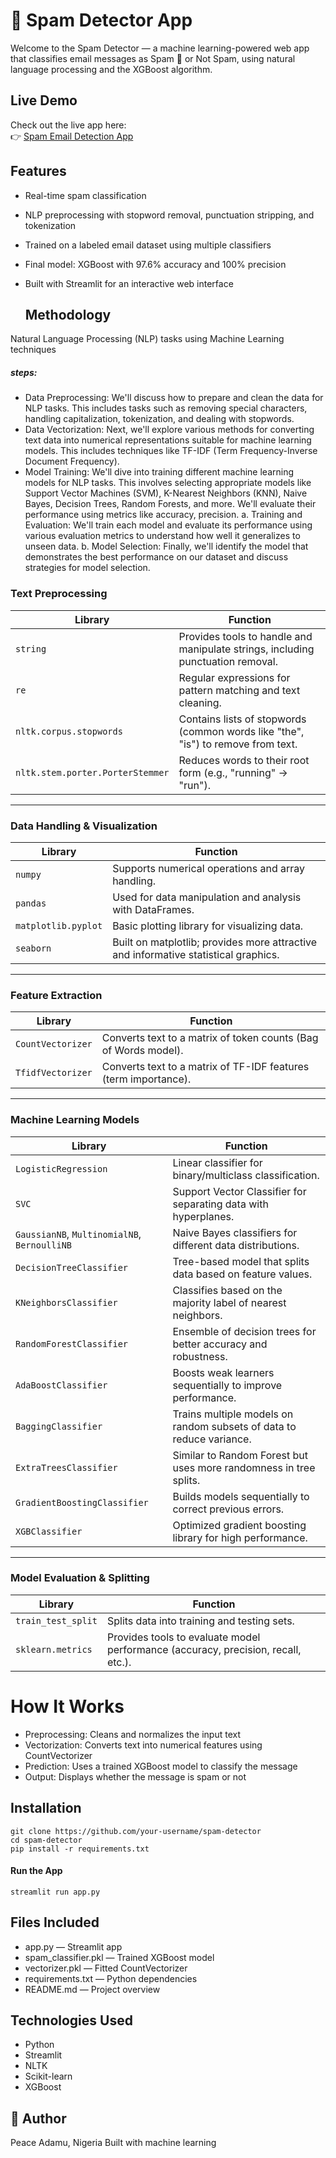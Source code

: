 # 📧 Spam Detector App
Welcome to the Spam Detector — a machine learning-powered web app that classifies email messages as Spam 🚫 or Not Spam, using natural language processing and the XGBoost algorithm.

## Live Demo

Check out the live app here:  
👉 [Spam Email Detection App](https://spam-email-detection-js7dfonwtilwxchxmsap3g.streamlit.app/)



## Features
-  Real-time spam classification
- NLP preprocessing with stopword removal, punctuation stripping, and tokenization
-  Trained on a labeled email dataset using multiple classifiers
- Final model: XGBoost with 97.6% accuracy and 100% precision
- Built with Streamlit for an interactive web interface

  ## Methodology
Natural Language Processing (NLP) tasks using Machine Learning techniques

##### steps:
- Data Preprocessing: We'll discuss how to prepare and clean the data for NLP tasks. This includes tasks such as removing special characters, handling capitalization, tokenization, and dealing with stopwords.
- Data Vectorization: Next, we'll explore various methods for converting text data into numerical representations suitable for machine learning models. This includes techniques like TF-IDF (Term Frequency-Inverse Document Frequency).
- Model Training: We'll dive into training different machine learning models for NLP tasks. This involves selecting appropriate models like Support Vector Machines (SVM), K-Nearest Neighbors (KNN), Naive Bayes, Decision Trees, Random Forests, and more. We'll evaluate their performance using metrics like accuracy, precision.
a. Training and Evaluation: We'll train each model and evaluate its performance using various evaluation metrics to understand how well it generalizes to unseen data.
b. Model Selection: Finally, we'll identify the model that demonstrates the best performance on our dataset and discuss strategies for model selection.

###  Text Preprocessing

| Library | Function |
|--------|----------|
| `string` | Provides tools to handle and manipulate strings, including punctuation removal. |
| `re` | Regular expressions for pattern matching and text cleaning. |
| `nltk.corpus.stopwords` | Contains lists of stopwords (common words like "the", "is") to remove from text. |
| `nltk.stem.porter.PorterStemmer` | Reduces words to their root form (e.g., "running" → "run"). |

---

### Data Handling & Visualization

| Library | Function |
|--------|----------|
| `numpy` | Supports numerical operations and array handling. |
| `pandas` | Used for data manipulation and analysis with DataFrames. |
| `matplotlib.pyplot` | Basic plotting library for visualizing data. |
| `seaborn` | Built on matplotlib; provides more attractive and informative statistical graphics. |

---

###  Feature Extraction

| Library | Function |
|--------|----------|
| `CountVectorizer` | Converts text to a matrix of token counts (Bag of Words model). |
| `TfidfVectorizer` | Converts text to a matrix of TF-IDF features (term importance). |

---
###  Machine Learning Models

| Library | Function |
|--------|----------|
| `LogisticRegression` | Linear classifier for binary/multiclass classification. |
| `SVC` | Support Vector Classifier for separating data with hyperplanes. |
| `GaussianNB`, `MultinomialNB`, `BernoulliNB` | Naive Bayes classifiers for different data distributions. |
| `DecisionTreeClassifier` | Tree-based model that splits data based on feature values. |
| `KNeighborsClassifier` | Classifies based on the majority label of nearest neighbors. |
| `RandomForestClassifier` | Ensemble of decision trees for better accuracy and robustness. |
| `AdaBoostClassifier` | Boosts weak learners sequentially to improve performance. |
| `BaggingClassifier` | Trains multiple models on random subsets of data to reduce variance. |
| `ExtraTreesClassifier` | Similar to Random Forest but uses more randomness in tree splits. |
| `GradientBoostingClassifier` | Builds models sequentially to correct previous errors. |
| `XGBClassifier` | Optimized gradient boosting library for high performance. |

---

###  Model Evaluation & Splitting

| Library | Function |
|--------|----------|
| `train_test_split` | Splits data into training and testing sets. |
| `sklearn.metrics` | Provides tools to evaluate model performance (accuracy, precision, recall, etc.). |


# How It Works
- Preprocessing: Cleans and normalizes the input text
- Vectorization: Converts text into numerical features using CountVectorizer
- Prediction: Uses a trained XGBoost model to classify the message
- Output: Displays whether the message is spam or not

## Installation
```
git clone https://github.com/your-username/spam-detector
cd spam-detector
pip install -r requirements.txt
```

#### Run the App
```
streamlit run app.py
```

## Files Included
- app.py — Streamlit app
- spam_classifier.pkl — Trained XGBoost model
- vectorizer.pkl — Fitted CountVectorizer
- requirements.txt — Python dependencies
- README.md — Project overview


## Technologies Used
- Python
- Streamlit
- NLTK
- Scikit-learn
- XGBoost

## 👤 Author
Peace Adamu, Nigeria Built with machine learning

